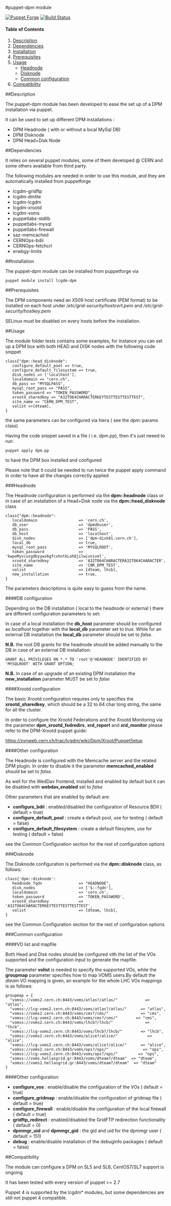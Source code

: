 #puppet-dpm module

[![Puppet Forge](http://img.shields.io/puppetforge/v/lcgdm/dpm.svg)](https://forge.puppetlabs.com/lcgdm/xrootd)
[![Build Status](https://travis-ci.org/cern-it-sdc-id/puppet-dpm.svg?branch=master)]([https://travis-ci.org/cern-it-sdc-id/puppet-dpm.svg)


#### Table of Contents

1. [Description](#description)
2. [Dependencies](#dependencies)
3. [Installation](#installation)
4. [Prerequisites](#prerequisites)
5. [Usage](#usage)
    * [Headnode](#headnode)
    * [Disknode](#disknode)
    * [Common configuration](#common-configuration)
6. [Compatibility](#Compatibility)


##Description

The puppet-dpm module has been developed to ease the set up of a DPM installation via puppet.

It can be used to set up different DPM installations :

 - DPM Headnode ( with or without a local MySql DB)
 - DPM Disknode
 - DPM Head+Disk Node 
 
##Dependencies


It relies on several puppet modules, some of them developed @ CERN and some others available from third party.

The following modules are needed in order to use this module, and they are automatically installed from puppetforge

 - lcgdm-gridftp 
 - lcgdm-dmlite
 - lcgdm-lcgdm
 - lcgdm-xrootd
 - lcgdm-voms
 - puppetlabs-stdlib
 - puppetlabs-mysql
 - puppetlabs-firewall
 - saz-memcached
 - CERNOps-bdii
 - CERNOps-fetchcrl
 - erwbgy-limits


##Installation


The puppet-dpm module can be installed from puppetforge via

```
puppet module install lcgdm-dpm
```

##Prerequisites

The DPM components need an X509 host certificate  (PEM format) to be installed on each host under */etc/grid-security/hostcert.pem* and */etc/grid-security/hostkey.pem*

SELinux must be disabled on every hosts before the installation.

##Usage


The module folder tests contains some examples, for instance you can set up a DPM box with both HEAD and DISK nodes with the following code snippet

```
class{"dpm::head_disknode":
   configure_default_pool => true,
   configure_default_filesystem => true,
   disk_nodes => ['localhost'],
   localdomain => "cern.ch",
   db_pass => "MYSQLPASS",
   mysql_root_pass => "PASS",
   token_password => "TOKEN_PASSWORD",
   xrootd_sharedkey => "A32TO64CHARACTERKEYTESTTESTTESTTEST",
   site_name => "CERN_DPM_TEST",
   volist =>[dteam],
}
```

the same parameters can be configured via hiera ( see the dpm::params class)

Having the code snippet saved in a file ( i.e.  dpm.pp), then it's just neeed to run:

```
puppet apply dpm.pp
```

to have the DPM box installed and configured
 
Please note that it could be needed to run twice the puppet apply command in order to have all the changes correctly applied

###Headnode

The Headnode configuration is performed via the **dpm::headnode** class or in case of an installation of a Head+Disk node via the **dpm::head_disknode** class

```
class{"dpm::headnode":
   localdomain                  => 'cern.ch',
   db_user                      => 'dpmdbuser',
   db_pass                      => 'PASS',
   db_host                      => 'localhost',
   disk_nodes                   => ['dpm-disk01.cern.ch'],
   local_db                     => true,
   mysql_root_pass              => 'MYSQLROOT',
   token_password               => 'kwpoMyvcusgdbyyws6gfcxhntkLoh8jilwivnivel',
   xrootd_sharedkey             => 'A32TO64CHARACTERA32TO64CHARACTER',
   site_name                    => 'CNR_DPM_TEST',
   volist                       => [dteam, lhcb],
   new_installation             => true,
}
```
The parameters descriptions is quite easy to guess from the name.

####DB configuration

Depending on the DB installation ( local to the headnode or external ) there are different configuration parameters to set:

In case of a local installation the **db_host** parameter should be configured as *localhost* together with the **local_db** parameter set to *true*.
While for an external DB installation the **local_db** parameter should be set to *false*.

**N.B.** the root DB grants for the headnode should be added manually to the DB in case of an external DB installation:

```
GRANT ALL PRIVILEGES ON *.* TO 'root'@'HEADNODE' IDENTIFIED BY 'MYSQLROOT' WITH GRANT OPTION;
```

**N.B.** In case of an upgrade of an existing DPM installation the **new_installation** parameter MUST be set to *false*

####Xrootd  configuration

The basic Xrootd configuration requires only to specifies the **xrootd_sharedkey**, which should be a 32 to 64 char long string, the same for all the cluster.

In order to configure the Xrootd Federations and the Xrootd Monitoring via the parameter **dpm_xrootd_fedredirs**, **xrd_report** and **xrd_monitor** please refer to the DPM-Xrootd puppet guide:

https://svnweb.cern.ch/trac/lcgdm/wiki/Dpm/Xroot/PuppetSetup

####Other configuration

The Headnode is configured with the Memcache server and the related DPM plugin. In order to disable it the parameter **memcached_enabled** should be set to *false*.

As well for the WedDav frontend, installed and enabled by default but it can be disabled with **webdav_enabled** set to *false*

Other parameters that are enabled by default are:

* **configure_bdii** :  enabled/disabled the configuration of Resource BDII ( default = true)
* **configure_default_pool** : create a default pool, use for testing ( default = false)
* **configure_default_filesystem** : create a default filesytem, use for testing ( default = false)

see the Common Configuration section for the rest of configuration options

###Disknode

The Disknode configuration is performed via the **dpm::disknode** class, as follows:

```
class{'dpm::disknode':
   headnode_fqdn                => "HEADNODE",
   disk_nodes                   => ['$::fqdn'],
   localdomain                  => 'cern.ch',
   token_password               => 'TOKEN_PASSWORD',
   xrootd_sharedkey             => 'A32TO64CHARACTERKEYTESTTESTTESTTEST',
   volist                       => [dteam, lhcb],
}
```
see the Common Configuration section for the rest of configuration options

###Common configuration

####VO list and mapfile

Both Head and Disk nodes should be configured vith the list of the VOs supported and the configuration input to generate the mapfile.

The parameter **volist** is needed to specify the supported VOs, while the **groupmap** parameter specifies how to map VOMS users.By default the *dteam* VO mapping is given, an example for the whole LHC VOs mappings is as follows:

```
groupmap = {
  "vomss://voms2.cern.ch:8443/voms/atlas?/atlas/"            => "atlas",
  "vomss://lcg-voms2.cern.ch:8443/voms/atlas?/atlas/"      => "atlas",
  "vomss://voms2.cern.ch:8443/voms/cms?/cms/"              => "cms", 
  "vomss://lcg-voms2.cern.ch:8443/voms/cms?/cms/"        => "cms",
  "vomss://voms2.cern.ch:8443/voms/lhcb?/lhcb/"              => "lhcb", 
  "vomss://lcg-voms2.cern.ch:8443/voms/lhcb?/lhcb/"        => "lhcb",
  "vomss://voms2.cern.ch:8443/voms/alice?/alice/"             => "alice", 
  "vomss://lcg-voms2.cern.ch:8443/voms/alice?/alice/"      => "alice",
  "vomss://voms2.cern.ch:8443/voms/ops?/ops/"               => "ops", 
  "vomss://lcg-voms2.cern.ch:8443/voms/ops?/ops/"         => "ops",
  "vomss://voms.hellasgrid.gr:8443/voms/dteam?/dteam"  => "dteam",
  "vomss://voms2.hellasgrid.gr:8443/voms/dteam?/dteam"  => "dteam"
}
```

####Other configuration:

* **configure_vos** : enable/disable the configuration of the VOs ( default = true)
* **configure_gridmap** : enable/disable the configuration of gridmap file ( default = true)
* **configure_firewall** : enable/disable the configuration of the local firewall ( default = true)
* **gridftp_redirect** : enabled/disabled the GridFTP redirection functionality ( default = 0)
* **dpmmgr_uid** and **dpmmgr_gid** : the gid and uid for the dpmmgr user ( default = 151)
* **debug** : enable/disable installation of the debuginfo packages ( default = false)

##Compatibility

The module can configure a DPM on SL5 and SL6, CentOS7/SL7 support is ongoing

It has been tested with every version of puppet >= 2.7

Puppet 4 is supported by the lcgdm* modules, but some dependencies are still not puppet 4 compatible.

